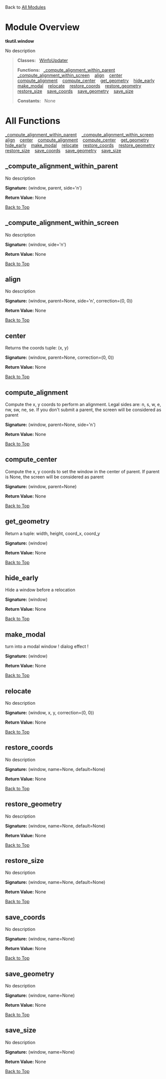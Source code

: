 Back to [All Modules](https://github.com/pyrustic/tkutil/blob/master/docs/modules/README.md#readme)

# Module Overview

**tkutil.window**
 
No description

> **Classes:** &nbsp; [WinfoUpdater](https://github.com/pyrustic/tkutil/blob/master/docs/modules/content/tkutil.window/content/classes/WinfoUpdater.md#class-winfoupdater)
>
> **Functions:** &nbsp; [\_compute\_alignment\_within\_parent](#_compute_alignment_within_parent) &nbsp;&nbsp; [\_compute\_alignment\_within\_screen](#_compute_alignment_within_screen) &nbsp;&nbsp; [align](#align) &nbsp;&nbsp; [center](#center) &nbsp;&nbsp; [compute\_alignment](#compute_alignment) &nbsp;&nbsp; [compute\_center](#compute_center) &nbsp;&nbsp; [get\_geometry](#get_geometry) &nbsp;&nbsp; [hide\_early](#hide_early) &nbsp;&nbsp; [make\_modal](#make_modal) &nbsp;&nbsp; [relocate](#relocate) &nbsp;&nbsp; [restore\_coords](#restore_coords) &nbsp;&nbsp; [restore\_geometry](#restore_geometry) &nbsp;&nbsp; [restore\_size](#restore_size) &nbsp;&nbsp; [save\_coords](#save_coords) &nbsp;&nbsp; [save\_geometry](#save_geometry) &nbsp;&nbsp; [save\_size](#save_size)
>
> **Constants:** &nbsp; None

# All Functions
[\_compute\_alignment\_within\_parent](#_compute_alignment_within_parent) &nbsp;&nbsp; [\_compute\_alignment\_within\_screen](#_compute_alignment_within_screen) &nbsp;&nbsp; [align](#align) &nbsp;&nbsp; [center](#center) &nbsp;&nbsp; [compute\_alignment](#compute_alignment) &nbsp;&nbsp; [compute\_center](#compute_center) &nbsp;&nbsp; [get\_geometry](#get_geometry) &nbsp;&nbsp; [hide\_early](#hide_early) &nbsp;&nbsp; [make\_modal](#make_modal) &nbsp;&nbsp; [relocate](#relocate) &nbsp;&nbsp; [restore\_coords](#restore_coords) &nbsp;&nbsp; [restore\_geometry](#restore_geometry) &nbsp;&nbsp; [restore\_size](#restore_size) &nbsp;&nbsp; [save\_coords](#save_coords) &nbsp;&nbsp; [save\_geometry](#save_geometry) &nbsp;&nbsp; [save\_size](#save_size)

## \_compute\_alignment\_within\_parent
No description



**Signature:** (window, parent, side='n')





**Return Value:** None

[Back to Top](#module-overview)


## \_compute\_alignment\_within\_screen
No description



**Signature:** (window, side='n')





**Return Value:** None

[Back to Top](#module-overview)


## align
No description



**Signature:** (window, parent=None, side='n', correction=(0, 0))





**Return Value:** None

[Back to Top](#module-overview)


## center
Returns the coords tuple: (x, y)



**Signature:** (window, parent=None, correction=(0, 0))





**Return Value:** None

[Back to Top](#module-overview)


## compute\_alignment
Compute the x, y coords to perform an alignment.
Legal sides are: n, s, w, e, nw, sw, ne, se.
If you don't submit a parent, the screen will be considered as parent



**Signature:** (window, parent=None, side='n')





**Return Value:** None

[Back to Top](#module-overview)


## compute\_center
Compute the x, y coords to set the window in the center of parent.
If parent is None, the screen will be considered as parent



**Signature:** (window, parent=None)





**Return Value:** None

[Back to Top](#module-overview)


## get\_geometry
Return a tuple: width, height, coord_x, coord_y



**Signature:** (window)





**Return Value:** None

[Back to Top](#module-overview)


## hide\_early
Hide a window before a relocation



**Signature:** (window)





**Return Value:** None

[Back to Top](#module-overview)


## make\_modal
turn into a modal window ! dialog effect !



**Signature:** (window)





**Return Value:** None

[Back to Top](#module-overview)


## relocate
No description



**Signature:** (window, x, y, correction=(0, 0))





**Return Value:** None

[Back to Top](#module-overview)


## restore\_coords
No description



**Signature:** (window, name=None, default=None)





**Return Value:** None

[Back to Top](#module-overview)


## restore\_geometry
No description



**Signature:** (window, name=None, default=None)





**Return Value:** None

[Back to Top](#module-overview)


## restore\_size
No description



**Signature:** (window, name=None, default=None)





**Return Value:** None

[Back to Top](#module-overview)


## save\_coords
No description



**Signature:** (window, name=None)





**Return Value:** None

[Back to Top](#module-overview)


## save\_geometry
No description



**Signature:** (window, name=None)





**Return Value:** None

[Back to Top](#module-overview)


## save\_size
No description



**Signature:** (window, name=None)





**Return Value:** None

[Back to Top](#module-overview)


